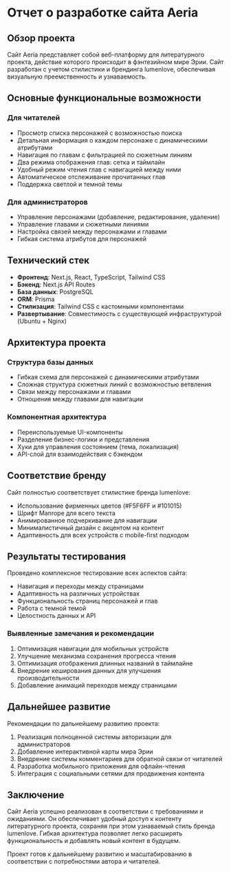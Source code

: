 # Отчет о разработке сайта Aeria

## Обзор проекта

Сайт Aeria представляет собой веб-платформу для литературного проекта, действие которого происходит в фэнтезийном мире Эрии. Сайт разработан с учетом стилистики и брендинга lumenlove, обеспечивая визуальную преемственность и узнаваемость.

## Основные функциональные возможности

### Для читателей
- Просмотр списка персонажей с возможностью поиска
- Детальная информация о каждом персонаже с динамическими атрибутами
- Навигация по главам с фильтрацией по сюжетным линиям
- Два режима отображения глав: сетка и таймлайн
- Удобный режим чтения глав с навигацией между ними
- Автоматическое отслеживание прочитанных глав
- Поддержка светлой и темной темы

### Для администраторов
- Управление персонажами (добавление, редактирование, удаление)
- Управление главами и сюжетными линиями
- Настройка связей между персонажами и главами
- Гибкая система атрибутов для персонажей

## Технический стек

- **Фронтенд**: Next.js, React, TypeScript, Tailwind CSS
- **Бэкенд**: Next.js API Routes
- **База данных**: PostgreSQL
- **ORM**: Prisma
- **Стилизация**: Tailwind CSS с кастомными компонентами
- **Развертывание**: Совместимость с существующей инфраструктурой (Ubuntu + Nginx)

## Архитектура проекта

### Структура базы данных
- Гибкая схема для персонажей с динамическими атрибутами
- Сложная структура сюжетных линий с возможностью ветвления
- Связи между персонажами и главами
- Отношения между главами для навигации

### Компонентная архитектура
- Переиспользуемые UI-компоненты
- Разделение бизнес-логики и представления
- Хуки для управления состоянием (тема, локализация)
- API-слой для взаимодействия с бэкендом

## Соответствие бренду

Сайт полностью соответствует стилистике бренда lumenlove:
- Использование фирменных цветов (#F5F6FF и #101015)
- Шрифт Manrope для всего текста
- Анимированное подчеркивание для навигации
- Минималистичный дизайн с акцентом на контент
- Адаптивность для всех устройств с mobile-first подходом

## Результаты тестирования

Проведено комплексное тестирование всех аспектов сайта:
- Навигация и переходы между страницами
- Адаптивность на различных устройствах
- Функциональность страниц персонажей и глав
- Работа с темной темой
- Целостность данных и API

### Выявленные замечания и рекомендации
1. Оптимизация навигации для мобильных устройств
2. Улучшение механизма сохранения прогресса чтения
3. Оптимизация отображения длинных названий в таймлайне
4. Внедрение кеширования данных для улучшения производительности
5. Добавление анимаций переходов между страницами

## Дальнейшее развитие

Рекомендации по дальнейшему развитию проекта:
1. Реализация полноценной системы авторизации для администраторов
2. Добавление интерактивной карты мира Эрии
3. Внедрение системы комментариев для обратной связи от читателей
4. Разработка мобильного приложения для офлайн-чтения
5. Интеграция с социальными сетями для продвижения контента

## Заключение

Сайт Aeria успешно реализован в соответствии с требованиями и ожиданиями. Он обеспечивает удобный доступ к контенту литературного проекта, сохраняя при этом узнаваемый стиль бренда lumenlove. Гибкая архитектура позволяет легко расширять функциональность и добавлять новый контент в будущем.

Проект готов к дальнейшему развитию и масштабированию в соответствии с потребностями автора и читателей.
